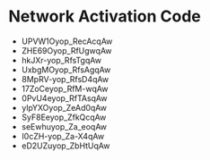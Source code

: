 # Network Activation Code
* UPVW1Oyop_RecAcqAw
* ZHE69Oyop_RfUgwqAw
* hkJXr-yop_RfsTgqAw
* UxbgMOyop_RfsAgqAw
* 8MpRV-yop_RfsD4qAw
* 17ZoCeyop_RfM-wqAw
* 0PvU4eyop_RfTAsqAw
* ylpYXOyop_ZeAd0qAw
* SyF8Eeyop_ZfkQcqAw
* seEwhuyop_Za_eoqAw
* I0cZH-yop_Za-X4qAw
* eD2UZuyop_ZbHtUqAw